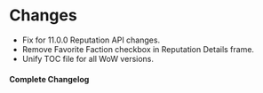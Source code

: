 # Changes

- Fix for 11.0.0 Reputation API changes.
- Remove Favorite Faction checkbox in Reputation Details frame.
- Unify TOC file for all WoW versions.

#### Complete Changelog

